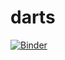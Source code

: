 # darts
[![Binder](https://mybinder.org/badge_logo.svg)](https://mybinder.org/v2/gh/Sbr077/darts/HEAD)
